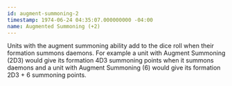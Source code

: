 ```yaml
---
id: augment-summoning-2
timestamp: 1974-06-24 04:35:07.000000000 -04:00
name: Augmented Summoning (+2)
---
```

<p>Units with the augment summoning ability add to the dice roll when their formation summons daemons. For example a unit with Augment Summoning (2D3) would give its formation 4D3 summoning points when it summons daemons and a unit with Augment Summoning (6) would give its formation 2D3 + 6 summoning points.</p>